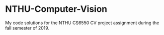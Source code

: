 # NTHU-Computer-Vision
My code solutions for the NTHU CS6550 CV project assignment during the fall semester of 2019.

